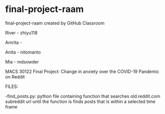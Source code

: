 # final-project-raam
final-project-raam created by GitHub Classroom

River - zhiyu118

Amrita -

Anita - nitomanto

Mia - mdsowder

MACS 30122 Final Project: Change in anxiety over the COVID-19 Pandemic on Reddit

FILES:

-find_posts.py: python file containing function that searches old.reddit.com subreddit url until the function is finds posts that is within a selected time frame

